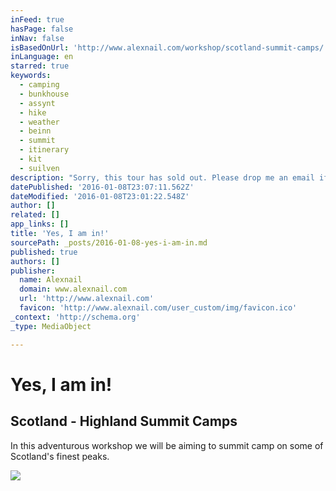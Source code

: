 ```yaml
---
inFeed: true
hasPage: false
inNav: false
isBasedOnUrl: 'http://www.alexnail.com/workshop/scotland-summit-camps/'
inLanguage: en
starred: true
keywords:
  - camping
  - bunkhouse
  - assynt
  - hike
  - weather
  - beinn
  - summit
  - itinerary
  - kit
  - suilven
description: "Sorry, this tour has sold out. Please drop me an email if you would like to be included on a future Scotland tour and sign up to the mailing list! In this adventurous workshop we will be aiming to summit camp on some of Scotland's finest peaks."
datePublished: '2016-01-08T23:07:11.562Z'
dateModified: '2016-01-08T23:01:22.548Z'
author: []
related: []
app_links: []
title: 'Yes, I am in!'
sourcePath: _posts/2016-01-08-yes-i-am-in.md
published: true
authors: []
publisher:
  name: Alexnail
  domain: www.alexnail.com
  url: 'http://www.alexnail.com'
  favicon: 'http://www.alexnail.com/user_custom/img/favicon.ico'
_context: 'http://schema.org'
_type: MediaObject

---
```

# Yes, I am in!

<article style=""><h1>Scotland - Highland Summit Camps</h1><p>In this adventurous workshop we will be aiming to summit camp on some of Scotland's finest peaks.</p><img src="https://s3-us-west-2.amazonaws.com/the-grid-img/p/9aedd63834bc34a40002b4e0814a0646cfc4b049.jpg" /></article>